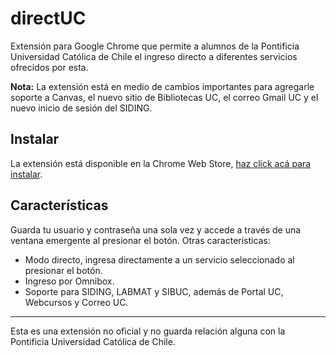 # directUC
Extensión para Google Chrome que permite a alumnos de la Pontificia Universidad Católica de Chile el ingreso directo a diferentes servicios ofrecidos por esta.

**Nota:** La extensión está en medio de cambios importantes para agregarle soporte a Canvas, el nuevo sitio de Bibliotecas UC, el correo Gmail UC y el nuevo inicio de sesión del SIDING.

## Instalar

La extensión está disponible en la Chrome Web Store, [haz click acá para instalar](https://chrome.google.com/webstore/detail/directuc/leflipcmaokfjdgpemeimelohgfdbdca).

## Características

Guarda tu usuario y contraseña una sola vez y accede a través de una ventana emergente al presionar el botón.
Otras características:

* Modo directo, ingresa directamente a un servicio seleccionado al presionar el botón.
* Ingreso por Omnibox.
* Soporte para SIDING, LABMAT y SIBUC, además de Portal UC, Webcursos y Correo UC.

___

Esta es una extensión no oficial y no guarda relación alguna con la Pontificia Universidad Católica de Chile.
